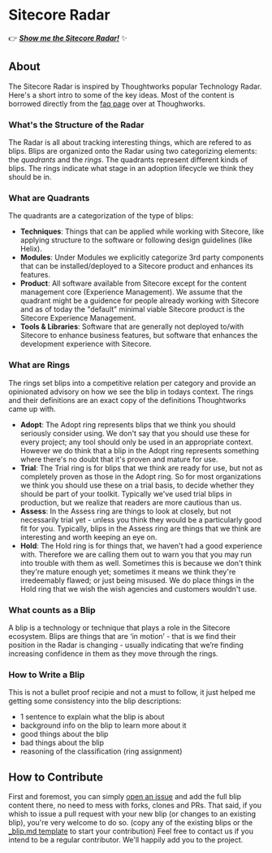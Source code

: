 # Sitecore Radar

:point_right: [**_Show me the Sitecore Radar!_**](https://radar.thoughtworks.com/?sheetId=https%3A%2F%2Fwww.sitecore-radar.com%2Flatest%2FSitecore%20Radar.csv) :sparkles:

## About

The Sitecore Radar is inspired by Thoughtworks popular Technology Radar. Here's a short intro to some of the key ideas.
Most of the content is borrowed directly from the [faq page](https://www.thoughtworks.com/radar/faq) over at Thoughworks.

### What's the Structure of the Radar

The Radar is all about tracking interesting things, which are refered to as blips. Blips are organized onto the Radar using two categorizing elements: the _quadrants_ and the _rings_. The quadrants represent different kinds of blips. The rings indicate what stage in an adoption lifecycle we think they should be in.

### What are Quadrants

The quadrants are a categorization of the type of blips:

* **Techniques**: Things that can be applied while working with Sitecore, like applying structure to the software or following design guidelines (like Helix).
* **Modules**: Under Modules we explicitly categorize 3rd party components that can be installed/deployed to a Sitecore product and enhances its features.
* **Product**: All software available from Sitecore except for the content management core (Experience Management). We assume that the quadrant might be a guidence for people already working with Sitecore and as of today the "default" minimal viable Sitecore product is the Sitecore Experience Management.
* **Tools & Libraries**: Software that are generally not deployed to/with Sitecore to enhance business features, but software that enhances the development experience with Sitecore.

### What are Rings

The rings set blips into a competitive relation per category and provide an opinionated advisory on how we see the blip in todays context. The rings and their definitions are an exact copy of the definitions Thoughtworks came up with.

* **Adopt**: The Adopt ring represents blips that we think you should seriously consider using. We don't say that you should use these for every project; any tool should only be used in an appropriate context. However we do think that a blip in the Adopt ring represents something where there's no doubt that it's proven and mature for use.
* **Trial**: The Trial ring is for blips that we think are ready for use, but not as completely proven as those in the Adopt ring. So for most organizations we think you should use these on a trial basis, to decide whether they should be part of your toolkit. Typically we've used trial blips in production, but we realize that readers are more cautious than us.
* **Assess**: In the Assess ring are things to look at closely, but not necessarily trial yet - unless you think they would be a particularly good fit for you. Typically, blips in the Assess ring are things that we think are interesting and worth keeping an eye on.
* **Hold**: The Hold ring is for things that, we haven't had a good experience with. Therefore we are calling them out to warn you that you may run into trouble with them as well. Sometimes this is because we don't think they're mature enough yet; sometimes it means we think they're irredeemably flawed; or just being misused. We do place things in the Hold ring that we wish the wish agencies and customers wouldn't use.

### What counts as a Blip

A blip is a technology or technique that plays a role in the Sitecore ecosystem. Blips are things that are ‘in motion’ - that is we find their position in the Radar is changing - usually indicating that we’re finding increasing confidence in them as they move through the rings.

### How to Write a Blip

This is not a bullet proof recipie and not a must to follow, it just helped me getting some consistency into the blip descriptions:

* 1 sentence to explain what the blip is about
* background info on the blip to learn more about it
* good things about the blip
* bad things about the blip
* reasoning of the classification (ring assignment)

## How to Contribute

First and foremost, you can simply [open an issue](https://github.com/SoulcodeAgency/SitecoreRadar/issues/new) and add the full blip content there, no need to mess with forks, clones and PRs.
That said, if you whish to issue a pull request with your new blip (or changes to an existing blip), you're very welcome to do so. (copy any of the existing blips or the [\_blip.md template](https://github.com/SoulcodeAgency/SitecoreRadar/blob/main/content/_blip.md) to start your contribution)
Feel free to contact us if you intend to be a regular contributor. We'll happily add you to the project.
